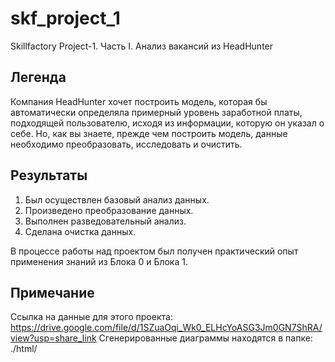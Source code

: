 # skf_project_1
Skillfactory Project-1. Часть I. Анализ вакансий из HeadHunter

## Легенда
Компания HeadHunter хочет построить модель, которая бы автоматически определяла примерный уровень заработной платы, подходящей пользователю, исходя из информации, которую он указал о себе. Но, как вы знаете, прежде чем построить модель, данные необходимо преобразовать, исследовать и очистить.

## Результаты
1. Был осуществлен базовый анализ данных.
2. Произведено преобразование данных.
3. Выполнен разведовательный анализ.
4. Сделана очистка данных.

В процессе работы над проектом был получен практический опыт применения знаний из Блока 0 и Блока 1.

## Примечание
Ссылка на данные для этого проекта: https://drive.google.com/file/d/1SZuaOqi_Wk0_ELHcYoASG3Jm0GN7ShRA/view?usp=share_link
Сгенерированные диаграммы находятся в папке: ./html/
